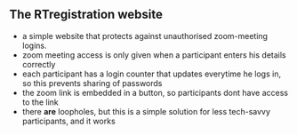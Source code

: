 ## The RTregistration website

- a simple website that protects against unauthorised zoom-meeting logins.
- zoom meeting access is only given when a participant enters his details correctly
- each participant has a login counter that updates everytime he logs in, so this prevents sharing of passwords
- the zoom link is embedded in a button, so participants dont have access to the link
- there **are** loopholes, but this is a simple solution for less tech-savvy participants, and it works